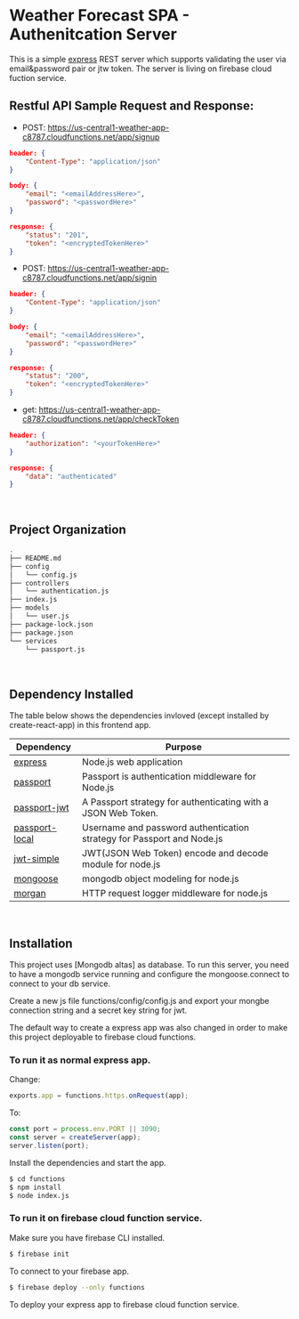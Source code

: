 # Weather Forecast SPA - Authenitcation Server 

This is a simple [express][express] REST server which supports validating the user via email&password pair or jtw token. The server is living on firebase cloud fuction service.


## Restful API Sample Request and Response:
* POST: https://us-central1-weather-app-c8787.cloudfunctions.net/app/signup
```json
header: {
	"Content-Type": "application/json"
}

body: {
	"email": "<emailAddressHere>",
	"password": "<passwordHere>"
}

response: {
	"status": "201",
	"token": "<encryptedTokenHere>"
}
```
* POST: https://us-central1-weather-app-c8787.cloudfunctions.net/app/signin
```json
header: {
	"Content-Type": "application/json"
}

body: {
	"email": "<emailAddressHere>",
	"password": "<passwordHere>"
}

response: {
	"status": "200",
	"token": "<encryptedTokenHere>"
}
```
* get: https://us-central1-weather-app-c8787.cloudfunctions.net/app/checkToken
```json
header: {
	"authorization": "<yourTokenHere>"
}

response: {
    "data": "authenticated"
}
```

<br>

## Project Organization

```bash
.
├── README.md
├── config
│   └── config.js
├── controllers
│   └── authentication.js
├── index.js
├── models
│   └── user.js
├── package-lock.json
├── package.json
└── services
    └── passport.js
```
<br>

## Dependency Installed

The table below shows the dependencies invloved (except installed by create-react-app) in this frontend app.


| Dependency |  Purpose |
| ------ | ------ |
| [express][express] | Node.js web application  |
| [passport][passport]  | Passport is authentication middleware for Node.js|
| [passport-jwt][jwt]  | A Passport strategy for authenticating with a JSON Web Token.|
| [passport-local][local] | Username and password authentication strategy for Passport and Node.js|
| [jwt-simple][jwt-simple] | JWT(JSON Web Token) encode and decode module for node.js |
| [mongoose][mongoose] |  mongodb object modeling for node.js |
| [morgan][morgan] | HTTP request logger middleware for node.js |

[//]: # (These are reference links used in the body of this note and get stripped out when the markdown processor does its job.)

   [express]: <https://expressjs.com>
   [passport]: <http://www.passportjs.org/>
   [jwt]: <http://www.passportjs.org/packages/passport-jwt>
   [local]: <https://github.com/jaredhanson/passport-local>
   [jwt-simple]: <https://www.npmjs.com/package/jwt-simple>
   [mongoose]: <https://mongoosejs.com/>
   [morgan]: <https://github.com/expressjs/morgan>

<br>

## Installation

This project uses [Mongodb altas] as database. To run this server, you need to have a mongodb service running and configure the mongoose.connect to connect to your db service. 

Create a new js file functions/config/config.js and export your mongbe connection string and a secret key string for jwt. 

The default way to create a express app was also changed in order to make this project deployable to firebase cloud functions.


### To run it as normal express app.
Change:
```javascript
exports.app = functions.https.onRequest(app);
```
To:
```javascript
const port = process.env.PORT || 3090;
const server = createServer(app);
server.listen(port);
```
Install the dependencies and start the app.
<br>

```sh
$ cd functions
$ npm install
$ node index.js
```
### To run it on firebase cloud function service.

Make sure you have firebase CLI installed.
```sh
$ firebase init
```
To connect to your firebase app.
```sh
$ firebase deploy --only functions
```
To deploy your express app to firebase cloud function service.

